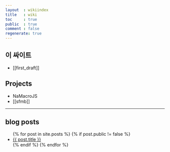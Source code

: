 ```yaml
---
layout  : wikiindex
title   : wiki
toc     : true
public  : true
comment : false
regenerate: true
---
```


## 이 싸이트

* [[first_draft]]

## Projects

* NaMacroJS
* [[sfmb]]

---

## blog posts
<div>
    <ul>
{% for post in site.posts %}
    {% if post.public != false %}
        <li>
            <a class="post-link" href="{{ post.url | prepend: site.baseurl }}">
                {{ post.title }}
            </a>
        </li>
    {% endif %}
{% endfor %}
    </ul>
</div>

